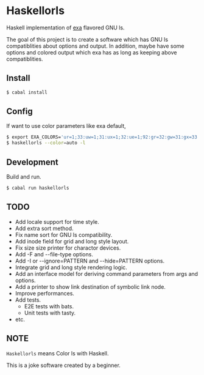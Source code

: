 # Haskellorls

Haskell implementation of [exa](https://github.com/ogham/exa) flavored GNU ls.

The goal of this project is to create a software which has GNU ls compatiblities about options and output.
In addition, maybe have some options and colored output which exa has as long as keeping above compatiblities.

## Install

```sh
$ cabal install
```

## Config

If want to use color parameters like exa default,

```sh
$ export EXA_COLORS='ur=1;33:uw=1;31:ux=1;32:ue=1;92:gr=32:gw=31:gx=33:tr=32:tw=31:tx=33:su=96:sf=96:uu=1;33:gu=1;33:'
$ haskellorls --color=auto -l
```

## Development

Build and run.

```sh
$ cabal run haskellorls
```

## TODO

- Add locale support for time style.
- Add extra sort method.
- Fix name sort for GNU ls compatibility.
- Add inode field for grid and long style layout.
- Fix size size printer for charactor devices.
- Add -F and --file-type options.
- Add -I or --ignore=PATTERN and --hide=PATTERN options.
- Integrate grid and long style rendering logic.
- Add an interface model for deriving command parameters from args and options.
- Add a printer to show link destination of symbolic link node.
- Improve performances.
- Add tests.
  - E2E tests with bats.
  - Unit tests with tasty.
- etc.

## NOTE

`Haskellorls` means Color ls with Haskell.

This is a joke software created by a beginner.
